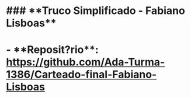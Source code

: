 # \### \*\*Truco Simplificado - Fabiano Lisboas\*\*

# \- \*\*Reposit?rio\*\*: https://github.com/Ada-Turma-1386/Carteado-final-Fabiano-Lisboas  



